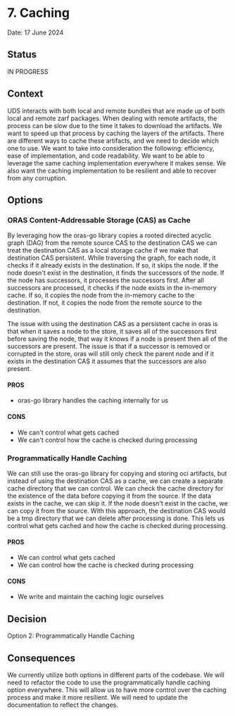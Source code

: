 # 7. Caching

Date: 17 June 2024

## Status
IN PROGRESS

## Context
UDS interacts with both local and remote bundles that are made up of both local and remote zarf packages. When dealing with remote artifacts, the process can be slow due to the time it takes to download the artifacts. We want to speed up that process by caching the layers of the artifacts. There are different ways to cache these artifacts, and we need to decide which one to use. We want to take into consideration the following: efficiency, ease of implementation, and code readability. We want to be able to leverage the same caching  implementation everywhere it makes sense. We also want the caching implementation to be resilient and able to recover from any corruption.

## Options

### ORAS Content-Addressable Storage (CAS) as Cache
By leveraging how the oras-go library copies a rooted directed acyclic graph (DAG) from the remote source CAS to the destination CAS we can treat the destination CAS as a local storage cache if we make that destination CAS persistent. While traversing the graph, for each node, it checks if it already exists in the destination. If so, it skips the node. If the node doesn't exist in the destination, it finds the successors of the node. If the node has successors, it processes the successors first. After all successors are processed, it checks if the node exists in the in-memory cache. If so, it copies the node from the in-memory cache to the destination. If not, it copies the node from the remote source to the destination.

The issue with using the destination CAS as a persistent cache in oras is that when it saves a node to the store, it saves all of the successors first before saving the node, that way it knows if a node is present then all of the successors are present. The issue is that if a successor is removed or corrupted in the store, oras will still only check the parent node and if it exists in the destination CAS it assumes that the successors are also present.

#### PROS
 - oras-go library handles the caching internally for us

#### CONS
 - We can't control what gets cached
 - We can't control how the cache is checked during processing

### Programmatically Handle Caching
We can still use the oras-go library for copying and storing oci artifacts, but instead of using the destination CAS as a cache, we can create a separate cache directory that we can control. We can check the cache directory for the existence of the data before copying it from the source. If the data exists in the cache, we can skip it. If the node doesn't exist in the cache, we can copy it from the source. With this approach, the destination CAS would be a tmp directory that we can delete after processing is done. This lets us control what gets cached and how the cache is checked during processing.

#### PROS
 - We can control what gets cached
 - We can control how the cache is checked during processing

#### CONS
 - We write and maintain the caching logic ourselves

## Decision
Option 2: Programmatically Handle Caching

## Consequences
We currently utilize both options in different parts of the codebase. We will need to refactor the code to use the programmatically handle caching option everywhere. This will allow us to have more control over the caching process and make it more resilient. We will need to update the documentation to reflect the changes.
